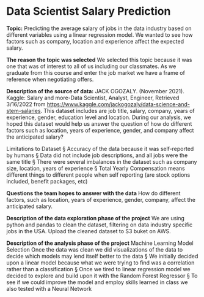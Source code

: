 # Data Scientist Salary Prediction
**Topic:**
Predicting the average salary of jobs in the data industry based on different variables using a linear regression model. We wanted to see how factors such as company, location and
experience affect the expected salary.

**The reason the topic was selected**
We selected this topic because it was one that was of interest to
all of us including our classmates. As we graduate from this
course and enter the job market we have a frame of reference
when negotiating offers.

**Description of the source of data:** 
JACK OGOZALY. (November 2021). 
Kaggle: Salary and more-Data Scientist, Analyst, Engineer, 
Retrieved 3/16/2022 from https://www.kaggle.com/jackogozaly/data-science-and-stem-salaries.
This dataset includes are job title, salary, company, years of experience,
gender, education level and location. During our analysis, we hoped this dataset would help us answer the question of how do different factors such as location, years of experience, gender, and company affect the anticipated salary?

Limitations to Dataset
§ Accuracy of the data because it was self-reported by humans
§ Data did not include job descriptions, and all jobs were the same title
§ There were several imbalances in the dataset such as company size, location, years of
experience
§ Total Yearly Compensation means different things to different people when self reporting (are
stock options included, benefit packages, etc)

**Questions the team hopes to answer with the data**
How  do different factors, such as location, years of experience, gender, company, affect the anticipated salary.

**Description of the data exploration phase of the project**
We are using python and pandas to clean the dataset, filtering on data industry specific jobs in the USA.
Upload the cleaned dataset to S3 buket on AWS.

**Description of the analysis phase of the project**
Machine Learning Model Selection
Once the data was clean we did visualizations of the data to decide which models may lend itself better to the data 
§ We initially decided upon a linear model because what we were trying to find was a correlation rather than a classification
§ Once we tired to linear regression model we decided to explore and build upon it with the Random Forest Regressor
§ To see if we could improve the model and employ skills learned in class we also tested with a Neural Network

